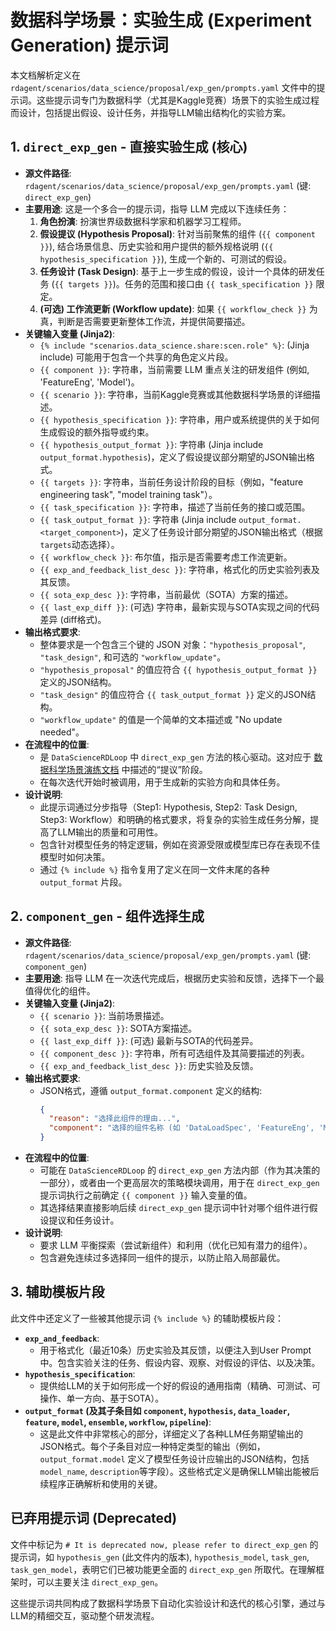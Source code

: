 # 数据科学场景：实验生成 (Experiment Generation) 提示词

本文档解析定义在 `rdagent/scenarios/data_science/proposal/exp_gen/prompts.yaml` 文件中的提示词。这些提示词专门为数据科学（尤其是Kaggle竞赛）场景下的实验生成过程而设计，包括提出假设、设计任务，并指导LLM输出结构化的实验方案。

## 1. `direct_exp_gen` - 直接实验生成 (核心)

-   **源文件路径**: `rdagent/scenarios/data_science/proposal/exp_gen/prompts.yaml` (键: `direct_exp_gen`)
-   **主要用途**:
    这是一个多合一的提示词，指导 LLM 完成以下连续任务：
    1.  **角色扮演**: 扮演世界级数据科学家和机器学习工程师。
    2.  **假设提议 (Hypothesis Proposal)**: 针对当前聚焦的组件 (`{{ component }}`), 结合场景信息、历史实验和用户提供的额外规格说明 (`{{ hypothesis_specification }}`), 生成一个新的、可测试的假设。
    3.  **任务设计 (Task Design)**: 基于上一步生成的假设，设计一个具体的研发任务 (`{{ targets }}`)。任务的范围和接口由 `{{ task_specification }}` 限定。
    4.  **(可选) 工作流更新 (Workflow update)**: 如果 `{{ workflow_check }}` 为真，判断是否需要更新整体工作流，并提供简要描述。
-   **关键输入变量 (Jinja2)**:
    -   `{% include "scenarios.data_science.share:scen.role" %}`: (Jinja include) 可能用于包含一个共享的角色定义片段。
    -   `{{ component }}`: 字符串，当前需要 LLM 重点关注的研发组件 (例如, 'FeatureEng', 'Model')。
    -   `{{ scenario }}`: 字符串，当前Kaggle竞赛或其他数据科学场景的详细描述。
    -   `{{ hypothesis_specification }}`: 字符串，用户或系统提供的关于如何生成假设的额外指导或约束。
    -   `{{ hypothesis_output_format }}`: 字符串 (Jinja include `output_format.hypothesis`)，定义了假设提议部分期望的JSON输出格式。
    -   `{{ targets }}`: 字符串，当前任务设计阶段的目标（例如，"feature engineering task", "model training task"）。
    -   `{{ task_specification }}`: 字符串，描述了当前任务的接口或范围。
    -   `{{ task_output_format }}`: 字符串 (Jinja include `output_format.<target_component>`)，定义了任务设计部分期望的JSON输出格式（根据`targets`动态选择）。
    -   `{{ workflow_check }}`: 布尔值，指示是否需要考虑工作流更新。
    -   `{{ exp_and_feedback_list_desc }}`: 字符串，格式化的历史实验列表及其反馈。
    -   `{{ sota_exp_desc }}`: 字符串，当前最优（SOTA）方案的描述。
    -   `{{ last_exp_diff }}`: (可选) 字符串，最新实现与SOTA实现之间的代码差异 (diff格式)。
-   **输出格式要求**:
    -   整体要求是一个包含三个键的 JSON 对象：`"hypothesis_proposal"`, `"task_design"`, 和可选的 `"workflow_update"`。
    -   `"hypothesis_proposal"` 的值应符合 `{{ hypothesis_output_format }}` 定义的JSON结构。
    -   `"task_design"` 的值应符合 `{{ task_output_format }}` 定义的JSON结构。
    -   `"workflow_update"` 的值是一个简单的文本描述或 "No update needed"。
-   **在流程中的位置**:
    -   是 `DataScienceRDLoop` 中 `direct_exp_gen` 方法的核心驱动。这对应于 [数据科学场景演练文档](../learn/scenario_data_science_walkthrough.md#阶段一提议-proposal-generation---direct_exp_gen-方法) 中描述的“提议”阶段。
    -   在每次迭代开始时被调用，用于生成新的实验方向和具体任务。
-   **设计说明**:
    -   此提示词通过分步指导（Step1: Hypothesis, Step2: Task Design, Step3: Workflow）和明确的格式要求，将复杂的实验生成任务分解，提高了LLM输出的质量和可用性。
    -   包含针对模型任务的特定逻辑，例如在资源受限或模型库已存在表现不佳模型时如何决策。
    -   通过 `{% include %}` 指令复用了定义在同一文件末尾的各种 `output_format` 片段。

## 2. `component_gen` - 组件选择生成

-   **源文件路径**: `rdagent/scenarios/data_science/proposal/exp_gen/prompts.yaml` (键: `component_gen`)
-   **主要用途**:
    指导 LLM 在一次迭代完成后，根据历史实验和反馈，选择下一个最值得优化的组件。
-   **关键输入变量 (Jinja2)**:
    -   `{{ scenario }}`: 当前场景描述。
    -   `{{ sota_exp_desc }}`: SOTA方案描述。
    -   `{{ last_exp_diff }}`: (可选) 最新与SOTA的代码差异。
    -   `{{ component_desc }}`: 字符串，所有可选组件及其简要描述的列表。
    -   `{{ exp_and_feedback_list_desc }}`: 历史实验及反馈。
-   **输出格式要求**:
    -   JSON格式，遵循 `output_format.component` 定义的结构:
        ```json
        {
          "reason": "选择此组件的理由...",
          "component": "选择的组件名称 (如 'DataLoadSpec', 'FeatureEng', 'Model', etc.)"
        }
        ```
-   **在流程中的位置**:
    -   可能在 `DataScienceRDLoop` 的 `direct_exp_gen` 方法内部（作为其决策的一部分），或者由一个更高层次的策略模块调用，用于在 `direct_exp_gen` 提示词执行之前确定 `{{ component }}` 输入变量的值。
    -   其选择结果直接影响后续 `direct_exp_gen` 提示词中针对哪个组件进行假设提议和任务设计。
-   **设计说明**:
    -   要求 LLM 平衡探索（尝试新组件）和利用（优化已知有潜力的组件）。
    -   包含避免连续过多选择同一组件的提示，以防止陷入局部最优。

## 3. 辅助模板片段

此文件中还定义了一些被其他提示词 `{% include %}` 的辅助模板片段：

-   **`exp_and_feedback`**:
    -   用于格式化（最近10条）历史实验及其反馈，以便注入到User Prompt中。包含实验关注的任务、假设内容、观察、对假设的评估、以及决策。
-   **`hypothesis_specification`**:
    -   提供给LLM的关于如何形成一个好的假设的通用指南（精确、可测试、可操作、单一方向、基于SOTA）。
-   **`output_format` (及其子条目如 `component`, `hypothesis`, `data_loader`, `feature`, `model`, `ensemble`, `workflow`, `pipeline`)**:
    -   这是此文件中非常核心的部分，详细定义了各种LLM任务期望输出的JSON格式。每个子条目对应一种特定类型的输出（例如，`output_format.model` 定义了模型任务设计应输出的JSON结构，包括`model_name`, `description`等字段）。这些格式定义是确保LLM输出能被后续程序正确解析和使用的关键。

## 已弃用提示词 (Deprecated)

文件中标记为 `# It is deprecated now, please refer to direct_exp_gen` 的提示词，如 `hypothesis_gen` (此文件内的版本), `hypothesis_model`, `task_gen`, `task_gen_model`，表明它们已被功能更全面的 `direct_exp_gen` 所取代。在理解框架时，可以主要关注 `direct_exp_gen`。

这些提示词共同构成了数据科学场景下自动化实验设计和迭代的核心引擎，通过与LLM的精细交互，驱动整个研发流程。

